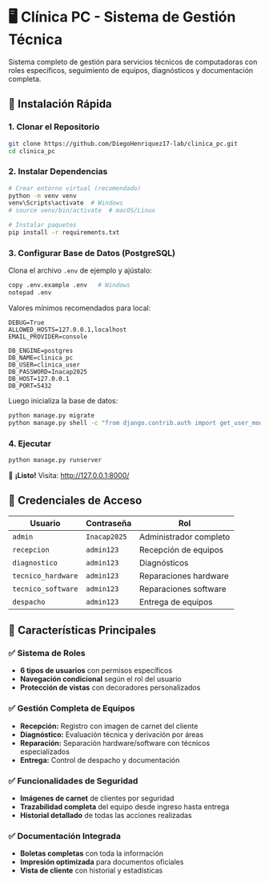 # 🖥️ Clínica PC - Sistema de Gestión Técnica

Sistema completo de gestión para servicios técnicos de computadoras con roles específicos, seguimiento de equipos, diagnósticos y documentación completa.

## 🚀 Instalación Rápida

### 1. Clonar el Repositorio
```bash
git clone https://github.com/DiegoHenriquez17-lab/clinica_pc.git
cd clinica_pc
```

### 2. Instalar Dependencias
```bash
# Crear entorno virtual (recomendado)
python -m venv venv
venv\Scripts\activate  # Windows
# source venv/bin/activate  # macOS/Linux

# Instalar paquetes
pip install -r requirements.txt
```

### 3. Configurar Base de Datos (PostgreSQL)
Clona el archivo `.env` de ejemplo y ajústalo:

```bash
copy .env.example .env   # Windows
notepad .env
```

Valores mínimos recomendados para local:

```
DEBUG=True
ALLOWED_HOSTS=127.0.0.1,localhost
EMAIL_PROVIDER=console

DB_ENGINE=postgres
DB_NAME=clinica_pc
DB_USER=clinica_user
DB_PASSWORD=Inacap2025
DB_HOST=127.0.0.1
DB_PORT=5432
```

Luego inicializa la base de datos:

```bash
python manage.py migrate
python manage.py shell -c "from django.contrib.auth import get_user_model; U=get_user_model(); u,created=U.objects.get_or_create(username='admin', defaults={'is_superuser':True,'is_staff':True}); u.set_password('Inacap2025'); u.save(); print('ADMIN OK')"
```

### 4. Ejecutar
```bash
python manage.py runserver
```

🎉 **¡Listo!** Visita: http://127.0.0.1:8000/

## 🔑 Credenciales de Acceso

| Usuario | Contraseña | Rol |
|---------|------------|-----|
| `admin` | `Inacap2025` | Administrador completo |
| `recepcion` | `admin123` | Recepción de equipos |
| `diagnostico` | `admin123` | Diagnósticos |
| `tecnico_hardware` | `admin123` | Reparaciones hardware |
| `tecnico_software` | `admin123` | Reparaciones software |
| `despacho` | `admin123` | Entrega de equipos |

## 🎯 Características Principales

### ✅ Sistema de Roles
- **6 tipos de usuarios** con permisos específicos
- **Navegación condicional** según el rol del usuario
- **Protección de vistas** con decoradores personalizados

### ✅ Gestión Completa de Equipos
- **Recepción:** Registro con imagen de carnet del cliente
- **Diagnóstico:** Evaluación técnica y derivación por áreas
- **Reparación:** Separación hardware/software con técnicos especializados
- **Entrega:** Control de despacho y documentación

### ✅ Funcionalidades de Seguridad
- **Imágenes de carnet** de clientes por seguridad
- **Trazabilidad completa** del equipo desde ingreso hasta entrega
- **Historial detallado** de todas las acciones realizadas

### ✅ Documentación Integrada
- **Boletas completas** con toda la información
- **Impresión optimizada** para documentos oficiales
- **Vista de cliente** con historial y estadísticas
